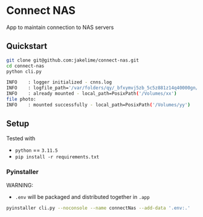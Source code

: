 # Connect NAS

App to maintain connection to NAS servers

## Quickstart

```bash
git clone git@github.com:jakelime/connect-nas.git
cd connect-nas
python cli.py

INFO    : logger initialized - cnns.log
INFO    : logfile_path='/var/folders/qy/_bfxymvj5zb_5c5z881z14q40000gn/T/tmpgb1x_dv7/cnns.log'
INFO    : already mounted - local_path=PosixPath('/Volumes/xx')
file photo:
INFO    : mounted successfully - local_path=PosixPath('/Volumes/yy')

```

## Setup

Tested with

- `python` == `3.11.5`
- `pip install -r requirements.txt`

### Pyinstaller

WARNING:

- `.env` will be packaged and distributed together in `.app`

```bash
pyinstaller cli.py --noconsole --name connectNas --add-data '.env:.'
```
